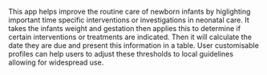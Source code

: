 This app helps improve the routine care of newborn infants by higlighting important time specific interventions or investigations in neonatal care. 
It takes the infants weight and gestation then applies this to determine if certain interventions or treatments are indicated. Then it will calculate the date they are due and present this information in a table.
User customisable profiles can help users to adjust these thresholds to local guidelines allowing for widespread use.
